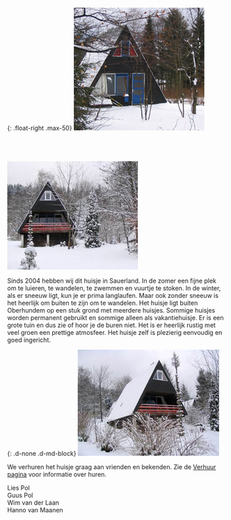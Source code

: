

<style>
.max-50 {
  max-width: 50%;
}
</style>


{: .float-right .max-50}
![image](../../fotos/winter/foto1.jpg)<br/><br/><br/><br/><br/>
![image](../../fotos/winter/foto3.jpg)

Sinds 2004 hebben wij dit huisje in Sauerland. In de zomer een fijne plek om te luieren, te wandelen, te zwemmen en vuurtje te stoken.
In de winter, als er sneeuw ligt, kun je er prima langlaufen. Maar ook zonder sneeuw is het heerlijk om buiten te zijn om te wandelen.
Het huisje ligt buiten Oberhundem op een stuk grond met meerdere huisjes. Sommige huisjes worden permanent gebruikt en sommige alleen als vakantiehuisje.
Er is een grote tuin en dus zie of hoor je de buren niet. Het is er heerlijk rustig met veel groen een prettige atmosfeer.
Het huisje zelf is plezierig eenvoudig en goed ingericht.

{: .d-none .d-md-block}
![image](../../fotos/winter/foto2.jpg)


We verhuren het huisje graag aan vrienden en bekenden. Zie de [Verhuur pagina](./verhuur#top) voor informatie over huren.


Lies Pol  
Guus Pol  
Wim van der Laan  
Hanno van Maanen

<p style="clear:both;" />
